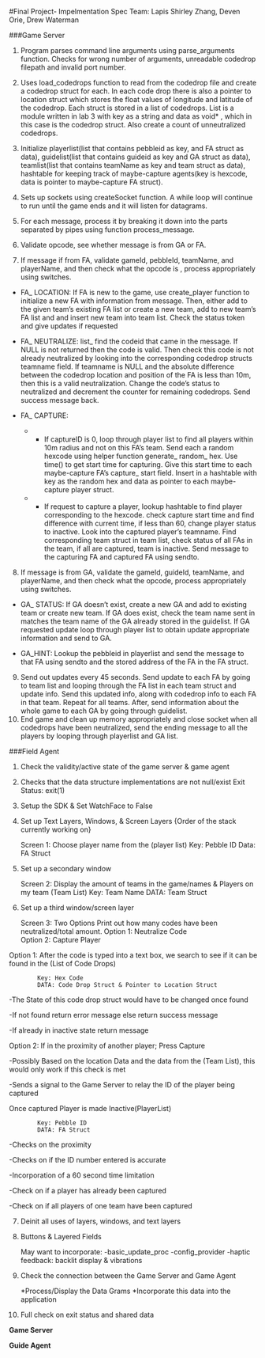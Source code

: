 #Final Project- Impelmentation Spec
Team: Lapis
Shirley Zhang, Deven Orie, Drew Waterman

###Game Server
1. Program parses command line arguments using parse_arguments function. Checks for wrong number of arguments, unreadable codedrop filepath and invalid port number.

2. Uses load_codedrops function to read from the codedrop file and create a codedrop struct for each. In each code drop there is also a pointer to location struct which stores the float values of longitude and latitude of the codedrop. Each struct is stored in a list of codedrops. List is a module written in lab 3 with key as a string and data as void* , which in this case is the codedrop struct. Also create a count of unneutralized codedrops.

3. Initialize playerlist(list that contains pebbleid as key, and FA struct as data), guidelist(list that contains guideid as key and GA struct as data), teamlist(list that contains teamName as key and team struct as data), hashtable for keeping track of maybe-capture agents(key is hexcode, data is pointer to maybe-capture FA struct).

4. Sets up sockets using createSocket function. A while loop will continue to run until the game ends and it will listen for datagrams.

5. For each message, process it by breaking it down into the parts separated by pipes using function process_message.

6. Validate opcode, see whether message is from GA or FA.

7. If message if from FA, validate gameId, pebbleId, teamName, and playerName, and then check what the opcode is , process appropriately using switches.

  - FA_ LOCATION: If FA is new to the game, use create_player function to initialize a new FA with information from message. Then, either add to the given team’s existing FA list or create a new team, add to new team’s FA list and and insert new team into team list. Check the status token and give updates if requested

  - FA_ NEUTRALIZE: list_ find the codeid that came in the message. If NULL is not returned then the code is valid. Then check this code is not already neutralized by looking into the corresponding codedrop structs teamname field. If teamname is NULL and the absolute difference between the codedrop location and position of the FA is less than 10m, then this is a valid neutralization. Change the code’s status to neutralized and decrement the counter for remaining codedrops. Send success message back.

  - FA_ CAPTURE:
    - * If captureID is 0, loop through player list to find all players within 10m radius and not on this FA’s team. Send each a random hexcode using helper function generate_ random_ hex. Use time() to get start time for capturing. Give this start time to each maybe-capture FA’s capture_ start field. Insert in a hashtable with key as the random hex and data as pointer to each maybe-capture player struct.
     - * If request to capture a player, lookup hashtable to find player corresponding to the hexcode. check capture start time and find difference with current time, if less than 60, change player status to inactive. Look into the captured player’s teamname. Find corresponding team struct in team list, check status of all FAs in the team, if all are captured, team is inactive. Send message to the capturing FA and captured FA using sendto.

8. If message is from GA, validate the gameId, guideId, teamName, and playerName, and then check what the opcode, process appropriately using switches.
 - GA_ STATUS: If GA doesn’t exist, create a new GA and add to existing team or create new team. If GA does exist, check the team name sent in matches the team name of the GA already stored in the guidelist. If GA requested update loop through player list to obtain update appropriate information and send to GA.

 - GA_HINT: Lookup the pebbleid in playerlist and send the message to that FA using sendto and the stored address of the FA in the FA struct.
 9. Send out updates every 45 seconds. Send update to each FA by going to team list and looping through the FA list in each team struct and update info. Send this updated info, along with codedrop info to each FA in that team. Repeat for all teams. After, send information about the whole game to each GA by going through guidelist.
 10. End game and clean up memory appropriately and close socket when all codedrops have been neutralized, send the ending message to all the players by looping through playerlist and GA list.


###Field Agent
1) Check the validity/active state of the game server & game agent

2) Checks that the data structure implementations are not null/exist
Exit Status: exit(1)
	
3) Setup the SDK & Set WatchFace to False

4) Set up Text Layers, Windows, & Screen Layers {Order of the stack currently working on}

	Screen 1: Choose player name from the (player list)
			Key: Pebble ID
			Data: FA Struct
			
5) Set up a secondary window 

	Screen 2: Display the amount of teams in the game/names & Players on my team
			 	(Team List)
				Key: Team Name
				DATA: Team Struct
6) Set up a third window/screen layer

	Screen 3: Two Options
				Print out how many codes have been neutralized/total amount.
			Option 1: Neutralize Code	
			Option 2: Capture Player
								
Option 1: After the code is typed into a text box, we search to see if it can be found in the (List of Code Drops)
			
			Key: Hex Code
			DATA: Code Drop Struct & Pointer to Location Struct

-The State of this code drop struct would have to be
changed once found

-If not found return error message else return success
message

-If already in inactive state return message 

Option 2:
If in the proximity of another player; Press Capture 

-Possibly Based on the location Data and the data from the (Team List), this would only work if this check is met

-Sends a signal to the Game Server to relay the ID of the player being captured

Once captured Player is made Inactive(PlayerList)

			Key: Pebble ID
			DATA: FA Struct
		
-Checks on the proximity

-Checks on if the ID number entered is accurate

-Incorporation of a 60 second time limitation

-Check on if a player has already been captured

-Check on if all players of one team have been captured

7) Deinit all uses of layers, windows, and text layers

8) Buttons & Layered Fields

	May want to incorporate: 
		-basic_update_proc
		-config_provider
		-haptic feedback: backlit display & vibrations 
9) Check the connection between the Game Server and Game Agent 

	*Process/Display the Data Grams 
	*Incorporate this data into the application

10) Full check on exit status and shared data 

**Game Server**

**Guide Agent**

 
